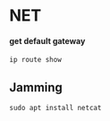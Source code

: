 # NET

#### get default gateway

```
ip route show 
```

## Jamming

```
sudo apt install netcat
```
